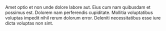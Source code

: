 Amet optio et non unde dolore labore aut. Eius cum nam quibusdam et possimus est. Dolorem nam perferendis cupiditate. Mollitia voluptatibus voluptas impedit nihil rerum dolorum error. Deleniti necessitatibus esse iure dicta voluptas non sint.